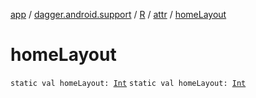[app](../../../index.md) / [dagger.android.support](../../index.md) / [R](../index.md) / [attr](index.md) / [homeLayout](./home-layout.md)

# homeLayout

`static val homeLayout: `[`Int`](https://kotlinlang.org/api/latest/jvm/stdlib/kotlin/-int/index.html)
`static val homeLayout: `[`Int`](https://kotlinlang.org/api/latest/jvm/stdlib/kotlin/-int/index.html)